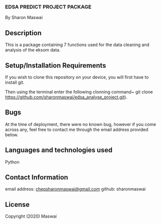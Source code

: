 ###  EDSA PREDICT PROJECT PACKAGE
By Sharon Maswai



## Description

This is a package containing 7 functions used for the data cleaning and analysis of the eksom data.

## Setup/Installation Requirements

If you wish to clone this repository on your device, you will first have to install git.

Then using the terminal enter the following clonning command~ git clone https://github.com/sharonmaswai/edsa_analyse_project.git).


## Bugs

At the time of deployment, there were no known bug, however if you come across any, feel free to contact me through the email address provided below.


## Languages and technologies used

Python

## Contact Information

email address: chepsharonmaswai@gmail.com github: sharonmaswai

## License
Copyright (2020) Maswai
